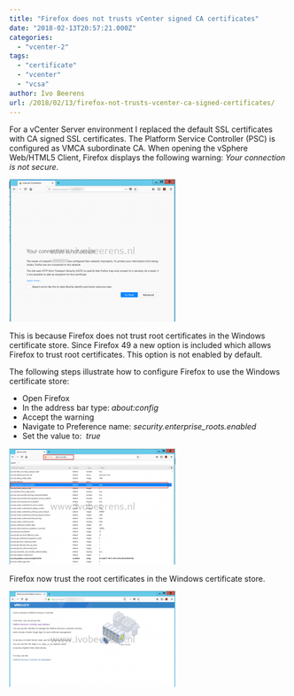 ```yaml
---
title: "Firefox does not trusts vCenter signed CA certificates"
date: "2018-02-13T20:57:21.000Z"
categories: 
  - "vcenter-2"
tags: 
  - "certificate"
  - "vcenter"
  - "vcsa"
author: Ivo Beerens
url: /2018/02/13/firefox-not-trusts-vcenter-ca-signed-certificates/
---
```


For a vCenter Server environment I replaced the default SSL certificates with CA signed SSL certificates. The Platform Service Controller (PSC) is configured as VMCA subordinate CA. When opening the vSphere Web/HTML5 Client, Firefox displays the following warning: *Your connection is not secure*.

[![](images/insecure-300x257.png)](images/insecure.png)

This is because Firefox does not trust root certificates in the Windows certificate store. Since Firefox 49 a new option is included which allows Firefox to trust root certificates. This option is not enabled by default.

The following steps illustrate how to configure Firefox to use the Windows certificate store:

- Open Firefox
- In the address bar type: _about:config_
- Accept the warning
- Navigate to Preference name: _security.enterprise\_roots.enabled_ 
- Set the value to:  _true_

[![](images/security-300x210.png)](images/security.png)

Firefox now trust the root certificates in the Windows certificate store.

[![](images/secure-300x173.png)](images/secure.png)